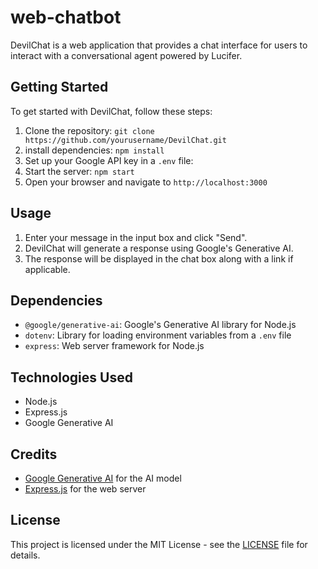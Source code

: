 # web-chatbot
DevilChat is a web application that provides a chat interface for users to interact with a conversational agent powered by Lucifer.

## Getting Started

To get started with DevilChat, follow these steps:
1. Clone the repository: `git clone https://github.com/yourusername/DevilChat.git`
2. install dependencies: `npm install`
3. Set up your Google API key in a `.env` file:
4. Start the server: `npm start`
5. Open your browser and navigate to `http://localhost:3000`

## Usage

1. Enter your message in the input box and click "Send".
2. DevilChat will generate a response using Google's Generative AI.
3. The response will be displayed in the chat box along with a link if applicable.

## Dependencies

- `@google/generative-ai`: Google's Generative AI library for Node.js
- `dotenv`: Library for loading environment variables from a `.env` file
- `express`: Web server framework for Node.js

## Technologies Used

- Node.js
- Express.js
- Google Generative AI

## Credits

- [Google Generative AI](https://github.com/googleapis/nodejs-generative-ai) for the AI model
- [Express.js](https://expressjs.com/) for the web server

## License

This project is licensed under the MIT License - see the [LICENSE](LICENSE) file for details.

   
